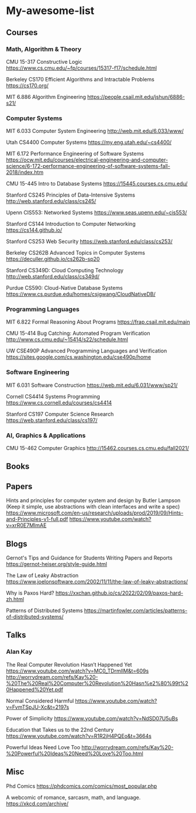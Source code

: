 # My-awesome-list

## Courses

### Math, Algorithm & Theory

CMU 15-317 Constructive Logic https://www.cs.cmu.edu/~fp/courses/15317-f17/schedule.html

Berkeley CS170 Efficient Algorithms and Intractable Problems https://cs170.org/

MIT 6.886 Algorithm Engineering https://people.csail.mit.edu/jshun/6886-s21/

### Computer Systems

MIT 6.033 Computer System Engineering http://web.mit.edu/6.033/www/

Utah CS4400 Computer Systems https://my.eng.utah.edu/~cs4400/

MIT 6.172 Performance Engineering of Software Systems https://ocw.mit.edu/courses/electrical-engineering-and-computer-science/6-172-performance-engineering-of-software-systems-fall-2018/index.htm

CMU 15-445 Intro to Database Systems https://15445.courses.cs.cmu.edu/

Stanford CS245 Principles of Data-Intensive Systems http://web.stanford.edu/class/cs245/

Upenn CIS553: Networked Systems https://www.seas.upenn.edu/~cis553/

Stanford CS144 Introduction to Computer Networking https://cs144.github.io/

Stanford CS253 Web Security https://web.stanford.edu/class/cs253/

Berkeley CS262B Advanced Topics in Computer Systems https://deculler.github.io/cs262b-sp20

Stanford CS349D: Cloud Computing Technology http://web.stanford.edu/class/cs349d/

Purdue CS590: Cloud-Native Database Systems https://www.cs.purdue.edu/homes/csjgwang/CloudNativeDB/

### Programming Languages

MIT 6.822 Formal Reasoning About Programs https://frap.csail.mit.edu/main

CMU 15-414 Bug Catching: Automated Program Verification 
http://www.cs.cmu.edu/~15414/s22/schedule.html

UW CSE490P Advanced Programming Languages and Verification
https://sites.google.com/cs.washington.edu/cse490p/home

### Software Engineering

MIT 6.031 Software Construction https://web.mit.edu/6.031/www/sp21/

Cornell CS4414 Systems Programming https://www.cs.cornell.edu/courses/cs4414

Stanford CS197 Computer Science Research https://web.stanford.edu/class/cs197/

### AI, Graphics & Applications

CMU 15-462 Computer Graphics http://15462.courses.cs.cmu.edu/fall2021/

## Books

## Papers

Hints and principles for computer system and design by Butler Lampson (Keep it simple, use abstractions with clean interfaces and write a spec)
https://www.microsoft.com/en-us/research/uploads/prod/2019/09/Hints-and-Principles-v1-full.pdf
https://www.youtube.com/watch?v=xrR0E7MImAE

## Blogs

Gernot's Tips and Guidance for Students Writing Papers and Reports
https://gernot-heiser.org/style-guide.html

The Law of Leaky Abstraction
https://www.joelonsoftware.com/2002/11/11/the-law-of-leaky-abstractions/

Why is Paxos Hard?
https://xxchan.github.io/cs/2022/02/09/paxos-hard-zh.html

Patterns of Distributed Systems
https://martinfowler.com/articles/patterns-of-distributed-systems/

## Talks

### Alan Kay

The Real Computer Revolution Hasn’t Happened Yet
https://www.youtube.com/watch?v=MC0_TDrmllM&t=609s
http://worrydream.com/refs/Kay%20-%20The%20Real%20Computer%20Revolution%20Hasn%e2%80%99t%20Happened%20Yet.pdf

Normal Considered Harmful
https://www.youtube.com/watch?v=FvmTSpJU-Xc&t=2197s

Power of Simplicity
https://www.youtube.com/watch?v=NdSD07U5uBs

Education that Takes us to the 22nd Century
https://www.youtube.com/watch?v=R1R2jH4PQEo&t=3664s

Powerful Ideas Need Love Too
http://worrydream.com/refs/Kay%20-%20Powerful%20Ideas%20Need%20Love%20Too.html

## Misc

Phd Comics https://phdcomics.com/comics/most_popular.php

A webcomic of romance, sarcasm, math, and language. https://xkcd.com/archive/
